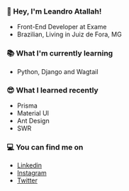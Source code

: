 ### 👋 Hey, I'm Leandro Atallah!
- Front-End Developer at Exame
- Brazilian, Living in Juiz de Fora, MG

### 📚 What I'm currently learning
- Python, Django and Wagtail

### 😎 What I learned recently
- Prisma
- Material UI
- Ant Design
- SWR

### 💻 You can find me on
- [Linkedin](https://www.linkedin.com/in/leandroatallah/)
- [Instagram](https://www.instagram.com/leandroatallah/)
- [Twitter](https://twitter.com/leandroatallah/)
